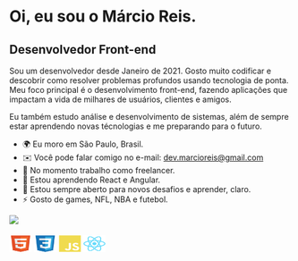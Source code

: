Oi, eu sou o Márcio Reis.
==========================

Desenvolvedor Front-end
-----------------------------

Sou um desenvolvedor desde Janeiro de 2021.
Gosto muito codificar e descobrir como resolver problemas profundos usando tecnologia de ponta.
Meu foco principal é o desenvolvimento front-end, fazendo aplicações que impactam a vida de milhares de usuários, clientes e amigos.

Eu também estudo análise e desenvolvimento de sistemas, além de sempre estar aprendendo novas técnologias e me preparando para o futuro.

* 🌍  Eu moro em São Paulo, Brasil.
* ✉️  Você pode falar comigo no e-mail: dev.marcioreis@gmail.com
* 🚀  No momento trabalho como freelancer.
* 🧠  Estou aprendendo React e Angular.
* 🤝  Estou sempre aberto para novos desafios e aprender, claro.
* ⚡  Gosto de games, NFL, NBA e futebol.


<div align="left">
  <img height="160em" src="https://github-readme-stats.vercel.app/api/top-langs/?username=devmarcioreis&layout=compact&langs_count=7&theme=dracula"/>
</div>

<div style="display: inline_block"><br>
  <img align="center" height="30" width="40" src="https://raw.githubusercontent.com/devicons/devicon/master/icons/html5/html5-original.svg">
  <img align="center" height="30" width="40" src="https://raw.githubusercontent.com/devicons/devicon/master/icons/css3/css3-original.svg">
  <img align="center" height="30" width="40" src="https://raw.githubusercontent.com/devicons/devicon/master/icons/javascript/javascript-plain.svg">
  <img align="center" height="30" width="40" src="https://raw.githubusercontent.com/devicons/devicon/master/icons/react/react-original.svg">
</div>
